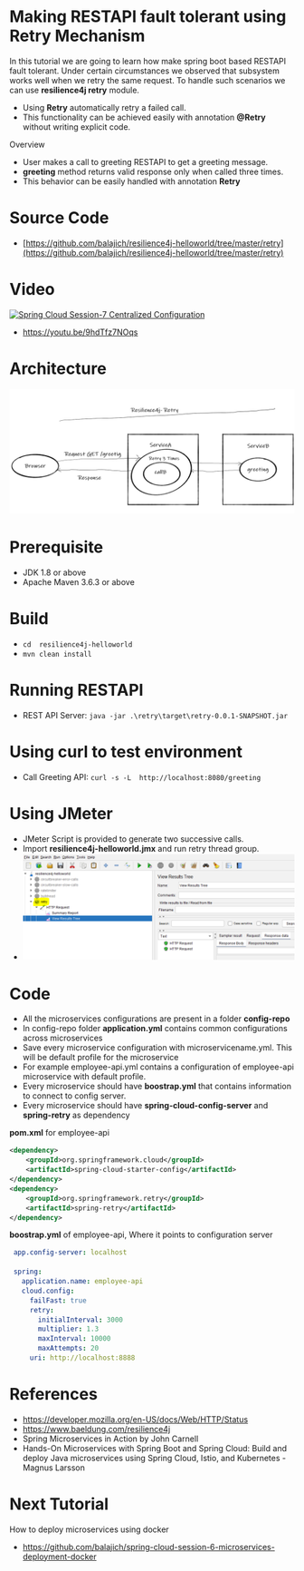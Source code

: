 # Making RESTAPI fault tolerant using Retry Mechanism  
In  this tutorial we are going to learn how make spring boot based RESTAPI fault tolerant. Under certain circumstances we 
observed that subsystem works well when we retry the same request. To handle such scenarios we can use **resilience4j retry**
module.
- Using **Retry** automatically retry a failed call.
- This functionality can be achieved easily with annotation **@Retry** without writing explicit code. 

Overview
- User makes a call to greeting RESTAPI to get a greeting message.
- **greeting** method  returns valid response only when called three times.
- This behavior can be easily handled with annotation **Retry**
# Source Code 
- [https://github.com/balajich/resilience4j-helloworld/tree/master/retry](https://github.com/balajich/resilience4j-helloworld/tree/master/retry) 
# Video
[![Spring Cloud Session-7 Centralized Configuration](https://img.youtube.com/vi/9hdTfz7NOqs/0.jpg)](https://www.youtube.com/watch?v=9hdTfz7NOqs)
- https://youtu.be/9hdTfz7NOqs
# Architecture
![architecture](architecture.png "architecture")
# Prerequisite
- JDK 1.8 or above
- Apache Maven 3.6.3 or above
# Build
- ``` cd  resilience4j-helloworld ```
- ``` mvn clean install ```

# Running RESTAPI
- REST API Server: ``` java -jar .\retry\target\retry-0.0.1-SNAPSHOT.jar ```

# Using curl to test environment
- Call Greeting API: ``` curl -s -L  http://localhost:8080/greeting ```
# Using JMeter
- JMeter Script is provided to generate two successive calls.
-  Import **resilience4j-helloworld.jmx** and run retry thread group.
- ![jmeter](jmeter.png "jmeter")
# Code
- All the microservices configurations are present in a folder **config-repo**
- In config-repo folder **application.yml** contains common configurations across microservices
- Save every microservice configuration with microservicename.yml. This will be default profile for the microservice
- For example employee-api.yml contains a configuration of employee-api microservice with default profile.
- Every microservice should have **boostrap.yml** that contains information to connect to config server.
- Every microservice should have **spring-cloud-config-server** and **spring-retry** as dependency

**pom.xml** for employee-api
```xml
<dependency>
    <groupId>org.springframework.cloud</groupId>
    <artifactId>spring-cloud-starter-config</artifactId>
</dependency>
<dependency>
    <groupId>org.springframework.retry</groupId>
    <artifactId>spring-retry</artifactId>
</dependency>
```
**boostrap.yml** of employee-api, Where it points to configuration server
```yaml
 app.config-server: localhost
 
 spring:
   application.name: employee-api
   cloud.config:
     failFast: true
     retry:
       initialInterval: 3000
       multiplier: 1.3
       maxInterval: 10000
       maxAttempts: 20
     uri: http://localhost:8888
```
# References
- https://developer.mozilla.org/en-US/docs/Web/HTTP/Status
- https://www.baeldung.com/resilience4j
- Spring Microservices in Action by John Carnell 
- Hands-On Microservices with Spring Boot and Spring Cloud: Build and deploy Java microservices 
using Spring Cloud, Istio, and Kubernetes -Magnus Larsson
# Next Tutorial
How to deploy microservices using docker
- https://github.com/balajich/spring-cloud-session-6-microservices-deployment-docker